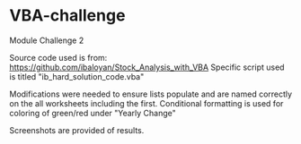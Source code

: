# VBA-challenge
Module Challenge 2


Source code used is from:
https://github.com/ibaloyan/Stock_Analysis_with_VBA
Specific script used is titled "ib_hard_solution_code.vba"

Modifications were needed to ensure lists populate and are named correctly on the all worksheets including the first. 
Conditional formatting is used for coloring of green/red under "Yearly Change"

Screenshots are provided of results.
